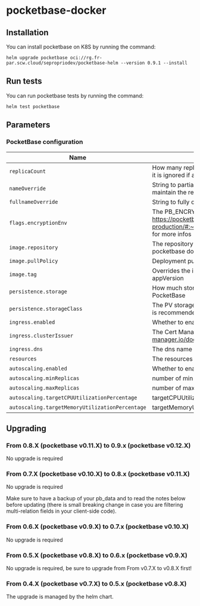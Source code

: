 # pocketbase-docker

## Installation

You can install pocketbase on K8S by running the command:

`helm upgrade pocketbase oci://rg.fr-par.scw.cloud/sepropriodev/pocketbase-helm --version 0.9.1 --install`

## Run tests

You can run pocketbase tests by running the command:

`helm test pocketbase`

## Parameters

### PocketBase configuration

| Name                                            | Description                                                                                                                                           | Value                                         |
| ----------------------------------------------- | ----------------------------------------------------------------------------------------------------------------------------------------------------- | --------------------------------------------- |
| `replicaCount`                                  | How many replicas of pocketbase should be deployed, it is ignored if autoscaling is enabled                                                           | `1`                                           |
| `nameOverride`                                  | String to partially override the deployment name (will maintain the release name)                                                                     | `""`                                          |
| `fullnameOverride`                              | String to fully override the deployment name                                                                                                          | `pocketbase`                                  |
| `flags.encryptionEnv`                           | The PB_ENCRYPTION_KEY 32 characters string, see https://pocketbase.io/docs/going-to-production/#:~:text=enable%20settings%20encryption for more infos | `""`                                          |
| `image.repository`                              | The repository (and image name) where the pocketbase docker image is stored                                                                           | `rg.fr-par.scw.cloud/sepropriodev/pocketbase` |
| `image.pullPolicy`                              | Deployment pull policy                                                                                                                                | `IfNotPresent`                                |
| `image.tag`                                     | Overrides the image tag whose default is the chart appVersion                                                                                         | `""`                                          |
| `persistence.storage`                           | How much storage space should be reserved for PocketBase                                                                                              | `2Gi`                                         |
| `persistence.storageClass`                      | The PV storage class (a storageClass with Retain policy is recommended)                                                                               | `""`                                          |
| `ingress.enabled`                               | Whether to enable the ingress                                                                                                                         | `false`                                       |
| `ingress.clusterIssuer`                         | The Cert Manager cluster issuer (https://cert-manager.io/docs/configuration/acme/http01/)                                                             | `letsencrypt-prod`                            |
| `ingress.dns`                                   | The dns name which will expose PocketBase                                                                                                             | `""`                                          |
| `resources`                                     | The resources associated with the deployment                                                                                                          | `{}`                                          |
| `autoscaling.enabled`                           | Whether to enable autoscaling                                                                                                                         | `false`                                       |
| `autoscaling.minReplicas`                       | number of min replicas                                                                                                                                | `1`                                           |
| `autoscaling.maxReplicas`                       | number of max replicas                                                                                                                                | `10`                                          |
| `autoscaling.targetCPUUtilizationPercentage`    | targetCPUUtilizationPercentage                                                                                                                        | `80`                                          |
| `autoscaling.targetMemoryUtilizationPercentage` | targetMemoryUtilizationPercentage                                                                                                                     | `80`                                          |


## Upgrading

### From 0.8.X (pocketbase v0.11.X) to 0.9.x (pocketbase v0.12.X)

No upgrade is required

### From 0.7.X (pocketbase v0.10.X) to 0.8.x (pocketbase v0.11.X)

No upgrade is required

Make sure to have a backup of your pb_data and to read the notes below before updating (there is small breaking change in case you are filtering multi-relation fields in your client-side code).

### From 0.6.X (pocketbase v0.9.X) to 0.7.x (pocketbase v0.10.X)

No upgrade is required

### From 0.5.X (pocketbase v0.8.X) to 0.6.x (pocketbase v0.9.X)

No upgrade is required, be sure to upgrade from From v0.7.X to v0.8.X first!

### From 0.4.X (pocketbase v0.7.X) to 0.5.x (pocketbase v0.8.X)

The upgrade is managed by the helm chart.